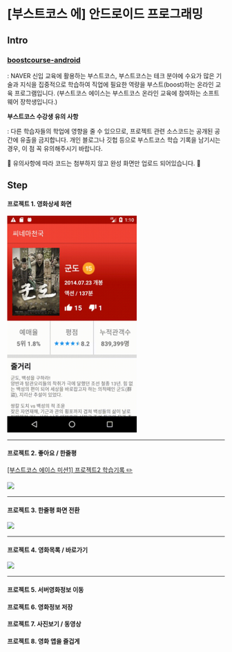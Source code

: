 # [부스트코스 에] 안드로이드 프로그래밍

## Intro

### [boostcourse-android](https://www.edwith.org/boostcourse-android)
: NAVER 신입 교육에 활용하는 부스트코스, 부스트코스는 테크 분야에 수요가 많은 기술과 지식을 집중적으로 학습하여 직업에 필요한 역량을 부스트(boost)하는 온라인 교육 프로그램입니다.
(부스트코스 에이스는 부스트코스 온라인 교육에 참여하는 소프트웨어 장학생입니다.)

**부스트코스 수강생 유의 사항**

: 다른 학습자들의 학업에 영향을 줄 수 있으므로, 프로젝트 관련 소스코드는 공개된 공간에 유출을 금지합니다.
개인 블로그나 깃헙 등으로 부스트코스 학습 기록을 남기시는 경우, 이 점 꼭 유의해주시기 바랍니다.

🙏 유의사항에 따라 코드는 첨부하지 않고 완성 화면만 업로드 되어있습니다. 🙏

## Step

#### 프로젝트 1. 영화상세 화면
<img src="project_1.gif" width="300" />

---

#### 프로젝트 2. 좋아요 / 한줄평 
[[부스트코스 에이스 미션1] 프로젝트2 학습기록 ✏️](https://doong-jo.github.io/%EB%B6%80%EC%8A%A4%ED%8A%B8%EC%BD%94%EC%8A%A4/2019/08/15/Android-%EB%B6%80%EC%8A%A4%ED%8A%B8%EC%BD%94%EC%8A%A4-%EC%97%90%EC%9D%B4%EC%8A%A4-%EB%AF%B8%EC%85%981-%ED%95%99%EC%8A%B5%EA%B8%B0%EB%A1%9D/)

<img src="project_2.gif" width="300" />

---

#### 프로젝트 3. 한줄평 화면 전환
<img src="project_3.gif" width="300" />

---

#### 프로젝트 4. 영화목록 / 바로가기
<img src="project_4.gif" width="300" />

---

#### 프로젝트 5. 서버영화정보 이동
#### 프로젝트 6. 영화정보 저장
#### 프로젝트 7. 사진보기 / 동영상
#### 프로젝트 8. 영화 앱을 즐겁게
